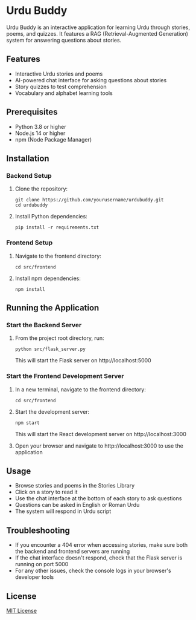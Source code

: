 # Urdu Buddy

Urdu Buddy is an interactive application for learning Urdu through stories, poems, and quizzes. It features a RAG (Retrieval-Augmented Generation) system for answering questions about stories.

## Features

- Interactive Urdu stories and poems
- AI-powered chat interface for asking questions about stories
- Story quizzes to test comprehension
- Vocabulary and alphabet learning tools

## Prerequisites

- Python 3.8 or higher
- Node.js 14 or higher
- npm (Node Package Manager)

## Installation

### Backend Setup

1. Clone the repository:
   ```
   git clone https://github.com/yourusername/urdubuddy.git
   cd urdubuddy
   ```

2. Install Python dependencies:
   ```
   pip install -r requirements.txt
   ```

### Frontend Setup

1. Navigate to the frontend directory:
   ```
   cd src/frontend
   ```

2. Install npm dependencies:
   ```
   npm install
   ```

## Running the Application

### Start the Backend Server

1. From the project root directory, run:
   ```
   python src/flask_server.py
   ```

   This will start the Flask server on http://localhost:5000

### Start the Frontend Development Server

1. In a new terminal, navigate to the frontend directory:
   ```
   cd src/frontend
   ```

2. Start the development server:
   ```
   npm start
   ```

   This will start the React development server on http://localhost:3000

3. Open your browser and navigate to http://localhost:3000 to use the application

## Usage

- Browse stories and poems in the Stories Library
- Click on a story to read it
- Use the chat interface at the bottom of each story to ask questions
- Questions can be asked in English or Roman Urdu
- The system will respond in Urdu script

## Troubleshooting

- If you encounter a 404 error when accessing stories, make sure both the backend and frontend servers are running
- If the chat interface doesn't respond, check that the Flask server is running on port 5000
- For any other issues, check the console logs in your browser's developer tools

## License

[MIT License](LICENSE)
